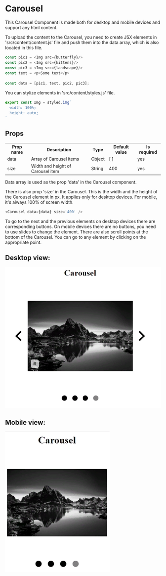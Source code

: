 # Carousel

This Carousel Component is made both for desktop and mobile devices and support any html content.

To upload the content to the Carousel, you need to create JSX elements in 'src/content/content.js'
file and push them into the data array, which is also located in this file.

```js
const pic1 = <Img src={butterfly}/>
const pic2 = <Img src={kittens}/>
const pic3 = <Img src={landscape}/>
const text = <p>Some text</p>

const data = [pic1, text, pic2, pic3];
```

You can stylize elements in 'src/content/styles.js' file.

```js
export const Img = styled.img`
  width: 100%;
  height: auto;
`
```
## Props
<table>
    <tr>
        <th>Prop name</th>
        <th>Description</th>
        <th>Type</th>
        <th>Default value</th>
        <th>Is required</th>
    </tr>
    <tr>
        <td>data</td>
        <td>Array of Carousel items</td>
        <td>Object</td>
        <td>[ ]</td>
        <td>yes</td>
    </tr>
    <tr>
        <td>size</td>
        <td>Width and height of Carousel item</td>
        <td>String</td>
        <td>400</td>
        <td>yes</td>
    </tr>
  </table>

Data array is used as the prop 'data' in the Carousel component.

There is also prop 'size' in the Carousel. This is the width and the height of the Carousel
element in px. It applies only for desktop devices. For mobile, it's always 100% of screen width.

```js
<Carousel data={data} size='400' />
```

To go to the next and the previous elements on desktop devices there are corresponding buttons.
On mobile devices there are no buttons, you need to use slides to change the element.
There are also scroll points at the bottom of the Carousel. You can go to any element by clicking
on the appropriate point.

## Desktop view:

![](screenshots/desktop.png)


## Mobile view:

![](screenshots/mobile.png)











